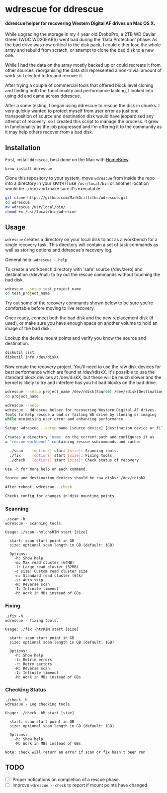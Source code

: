 wdrescue for ddrescue
========
#### ddrescue helper for recovering Western Digital AF drives on Mac OS X.

While upgrading the storage in my 4 year old DroboPro, a 2TB WD Caviar Green (WDC WD20EARS) went bad during the 'Data Protection' phase. As the bad drive was now critical to the disk pack, I could either lose the whole array and rebuild from scratch, or attempt to clone the bad disk to a new one.

While I had the data on the array mostly backed up or could recreate it from other sources, reorganising the data still represented a non-trivial amount of work so I elected to try and recover it.

After trying a couple of commercial tools that offered block level cloning and finding both the functionality and performance lacking, I looked into using dd and came across ddrescue.

After a some testing, I began using ddrescue to rescue the disk in chunks. I very quickly wanted to protect myself from user error as just one transposition of source and destination disk would have jeopardised any attempt of recovery, so I created this script to manage the process. It grew in functionality as the job progressed and I'm offering it to the community as it may help others recover from a bad disk.

## Installation
First, install `ddrescue`, best done on the Mac with [HomeBrew](http://brew.sh).

    brew install ddrescue

Clone this repository to your system, move `wdrescue` from inside the repo into a directory in your `$PATH` (I use `/usr/local/bin` or another location would be `~/bin`) and make sure it's executable.

```bash
git clone https://github.com/MarkGriffiths/wdrescue.git
cd wdrescue
mv wdrescue /usr/local/bin/
chmod +x /usr/local/bin/wdrescue
```

## Usage
`wdrescue` creates a directory on your local disk to act as a workbench for a single recovery task. This directory will contain a set of task commands as well as storing options and ddrescue's recovery log. 

General help: ``wdrescue --help``

To create a workbench directory with 'safe' source (/dev/zero) and destination (/dev/null) to try out the rescue commands without touching the bad disk.
```bash
wdrescue --setup test_project_name
cd test_project_name 
```

Try out some of the recovery commands shown below to be sure you're comfortable before moving to live recovery.

Once ready, connect both the bad disk and the new replacement disk (if used), or make sure you have enough space on another volume to hold an image of the bad disk.

Lookup the device mount points and verify you know the source and destination.
```bash
diskutil list
diskutil info /dev/diskX
```

Now create the recovery project. You'll need to use the raw disk devices for best performance which are found at /dev/rdiskX. It's possible to use the standard block devices at /dev/diskX, but these will be much slower and the kernel is likely to try and interfere has you hit bad blocks on the bad drive.
```bash
wdrescue --setup project_name /dev/rdisk(Source) /dev/rdisk(Destination)
cd project_name
```

```bash
wdrescue --help
wdrescue - ddrescue helper for recovering Western Digital AF drives.
Tools to help rescue a bad or failing WD drive by cloning or imaging
while minimising user error and enhancing performance.

Setup: wdrescue --setup name [source device] [destination device or file]

Creates a directory 'name' on the current path and configures it as
a 'rescue workbench' containing rescue subcommands and cache:

  ./scan    [options] start [size]: Scanning tools.
  ./fix     [options] start [size]: Fixing tools.
  ./check   [options] start [size]: Check status of recovery.

Use -h for more help on each command.

Source and destination devices should be raw disks: /dev/rdiskX

After reboot: wdrescue --check

Checks config for changes in disk mounting points.
```

### Scanning
```text
./scan -h
wdrescue - scanning tools.

Usage: ./scan -hmlcnsRIM start [size]

  start: scan start point in GB
  size: optional scan length in GB (default: 1GB)

  Options:
    -h: Show help
    -m: Max read cluster (64MB)
    -l: Large read cluster (32MB)
    -c size: Custom read cluster size
    -n: Standard read cluster (64k)
    -s: Auto skip
    -R: Reverse scan
    -I: Infinite timeout
    -M: Work in MBs instead of GBs
```

### Fixing
```text
./fix -h
wdrescue - fixing tools.

Usage: ./fix -htrRIM start [size]

  start: scan start point in GB
  size: optional scan length in GB (default: 1GB)

  Options:
    -h: Show help
    -t: Retrim errors
    -r: Retry sectors
    -R: Reverse scan
    -I: Infinite timeout
    -M: Work in MBs instead of GBs
```

### Checking Status
```text
./check -h
wdrescue - Log checking tools.

Usage: ./check -hM start [size]

  start: scan start point in GB
  size: optional scan length in GB (default: 1GB)

  Options:
    -h: Show help
    -M: Work in MBs instead of GBs

Note: check will return an error if scan or fix hasn't been run
```

## TODO
- [ ] Proper notications on completion of a rescue phase.
- [ ] Improve `wdrescue --check` to report if mount points have changed.